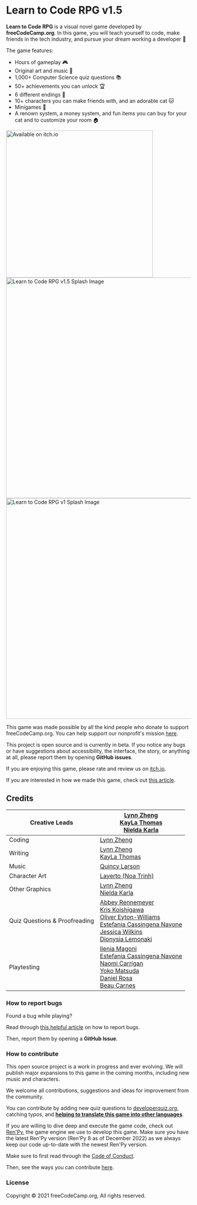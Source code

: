 # Learn to Code RPG v1.5

**Learn to Code RPG** is a visual novel game developed by **freeCodeCamp.org**. In this game, you will teach yourself to code, make friends in the tech industry, and pursue your dream working a developer 🎯

The game features:
- Hours of gameplay 🎮
- Original art and music 🎨
- 1,000+ Computer Science quiz questions 📚
- 50+ achievements you can unlock 🏆
- 6 different endings 👀
- 10+ characters you can make friends with, and an adorable cat 🐱
- Minigames 👾
- A renown system, a money system, and fun items you can buy for your cat and to customize your room 🏠


<div><a href="https://freecodecamp.itch.io/learn-to-code-rpg"><img src="https://github.com/freeCodeCamp/LearnToCodeRPG/blob/df44a3b66015021f939ef210af039d0ade1ca33a/badge-bw.png" alt="Available on itch.io" width="400"/></a></div>

<div><img src="https://github.com/freeCodeCamp/LearnToCodeRPG/blob/d66204da2999cf5edb842fe41b0e6364a9933488/game/gui/main_menu.png" alt="Learn to Code RPG v1.5 Splash Image" width="600"/></div>


<div><img src="https://github.com/freeCodeCamp/LearnToCodeRPG/blob/d66204da2999cf5edb842fe41b0e6364a9933488/game/gui/main_menu_v1.png" alt="Learn to Code RPG v1 Splash Image" width="600"/></div>

This game was made possible by all the kind people who donate to support freeCodeCamp.org. You can help support our nonprofit's mission [here](https://www.freecodecamp.org/news/how-to-donate-to-free-code-camp/).

This project is open source and is currently in beta. If you notice any bugs or have suggestions about accessibility, the interface, the story, or anything at all, please report them by opening **GitHub issues**.

If you are enjoying this game, please rate and review us on [itch.io](https://freecodecamp.itch.io/learn-to-code-rpg).

If you are interested in how we made this game, check out [this article](https://www.freecodecamp.org/news/learn-to-code-rpg-1-5-update/).

## Credits

| Creative Leads                 | [Lynn Zheng](https://ruolinzheng08.github.io/) <br /> [KayLa Thomas](https://twitter.com/rainFrogTush) <br /> [Nielda Karla](https://twitter.com/nieldakarla) |
|-------------------------------|------------|
| Coding                        | [Lynn Zheng](https://ruolinzheng08.github.io/) |
| Writing                       | [Lynn Zheng](https://ruolinzheng08.github.io/) <br /> [KayLa Thomas](https://twitter.com/rainFrogTush) |
| Music                         | [Quincy Larson](https://twitter.com/ossia) |
| Character Art                 | [Layerto (Noa Trinh)](https://layerto.carrd.co) |
| Other Graphics                | [Lynn Zheng](https://ruolinzheng08.github.io/) <br /> [Nielda Karla](https://twitter.com/nieldakarla) |
| Quiz Questions & Proofreading | [Abbey Rennemeyer](https://twitter.com/abbeyrenn) <br /> [Kris Koishigawa](https://twitter.com/kriskoishigawa) <br /> [Oliver Eyton-Williams](https://github.com/ojeytonwilliams/) <br /> [Estefania Cassingena Navone](https://twitter.com/EstefaniaCassN) <br /> [Jessica Wilkins](https://twitter.com/codergirl1991) <br /> [Dionysia Lemonaki](https://twitter.com/deniselemonaki) <br /> |
| Playtesting                   | [Ilenia Magoni](https://twitter.com/ieahleen) <br /> [Estefania Cassingena Navone](https://twitter.com/EstefaniaCassN) <br /> [Naomi Carrigan](https://twitter.com/nhcarrigan) <br /> [Yoko Matsuda](https://twitter.com/_sidemt) <br /> [Daniel Rosa](https://twitter.com/Daniel__Rosa) <br /> [Beau Carnes](https://twitter.com/beaucarnes) <br /> |

### How to report bugs

Found a bug while playing?

Read through [this helpful article](https://forum.freecodecamp.org/t/how-to-report-a-bug-to-the-freecodecamp-open-source-community/19543) on how to report bugs.

Then, report them by opening a **GitHub Issue**.

### How to contribute

This open source project is a work in progress and ever evolving. We will publish major expansions to this game in the coming months, including new music and characters.

We welcome all contributions, suggestions and ideas for improvement from the community.

You can contribute by adding new quiz questions to [developerquiz.org](https://github.com/freeCodeCamp/Developer_Quiz_Site), catching typos, and **[helping to translate this game into other languages](https://contribute.freecodecamp.org/#/how-to-translate-files?id=translate-the-learntocode-rpg)**.

If you are willing to dive deep and execute the game code, check out [Ren'Py](https://www.renpy.org/), the game engine we use to develop this game. Make sure you have the latest Ren'Py version (Ren'Py 8 as of December 2022) as we always keep our code up-to-date with the newest Ren'Py version.

Make sure to first read through the [Code of Conduct](https://www.freecodecamp.org/news/code-of-conduct/).

Then, see the ways you can contribute [here](https://contribute.freecodecamp.org/#/).

### License

Copyright © 2021 freeCodeCamp.org, All rights reserved.
